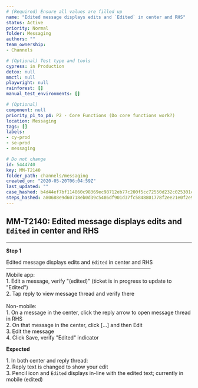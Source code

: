 ```yaml
---
# (Required) Ensure all values are filled up
name: "Edited message displays edits and `Edited` in center and RHS"
status: Active
priority: Normal
folder: Messaging
authors: ""
team_ownership: 
- Channels

# (Optional) Test type and tools
cypress: in Production
detox: null
mmctl: null
playwright: null
rainforest: []
manual_test_environments: []

# (Optional)
component: null
priority_p1_to_p4: P2 - Core Functions (Do core functions work?)
location: Messaging
tags: []
labels: 
- cy-prod
- se-prod
- messaging

# Do not change
id: 5444740
key: MM-T2140
folder_path: channels/messaging
created_on: "2020-05-20T06:04:59Z"
last_updated: ""
case_hashed: b4d44ef7bf114860c98369ec98712eb77c200f5cc72550d232c025301cb0f0639c910d1cadc2ba2e0aa45a2fd2b4dfbc
steps_hashed: a80688e9d60718eb0d39c5486df901d37fc5848801778f2ee21e0f2e94cff39baa3a5378797a0925ce5b880410d3fd9a
---
```


## MM-T2140: Edited message displays edits and `Edited` in center and RHS

---

**Step 1**

Edited message displays edits and `Edited` in center and RHS\
————————————————————————————\
Mobile app:\
1\. Edit a message, verify "(edited)" (ticket is in progress to update to "Edited")\
2\. Tap reply to view message thread and verify there\
\
Non-mobile:\
1\. On a message in the center, click the reply arrow to open message thread in RHS\
2\. On that message in the center, click \[...] and then Edit\
3\. Edit the message\
4\. Click Save, verify "Edited" indicator

**Expected**

1\. In both center and reply thread:\
2\. Reply text is changed to show your edit\
3\. Pencil icon and `Edited` displays in-line with the edited text; currently in mobile (edited)
